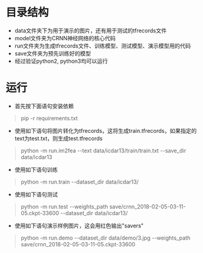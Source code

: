 # 目录结构
* data文件夹下为用于演示的图片，还有用于测试的tfrecords文件
* model文件夹为CRNN神经网络的核心代码
* run文件夹为生成tfrecords文件、训练模型、测试模型、演示模型用的代码
* save文件夹为预先训练好的模型
* 经过验证python2, python3均可以运行

# 运行
* 首先按下面语句安装依赖
> pip -r requirements.txt

* 使用如下语句将图片转化为tfrecords，这将生成train.tfrecords，如果指定的text为test.txt，则生成test.tfrecords
> python -m run.im2fea --text data/icdar13/train/train.txt --save_dir data/icdar13

* 使用如下语句训练
> python -m run.train --dataset_dir data/icdar13/

* 使用如下语句测试
> python -m run.test --weights_path save/crnn_2018-02-05-03-11-05.ckpt-33600 --dataset_dir data/icdar13/

* 使用如下语句演示样例图片，这会用红色输出"savers"
> python -m run.demo --dataset_dir data/demo/3.jpg --weights_path save/crnn_2018-02-05-03-11-05.ckpt-33600
